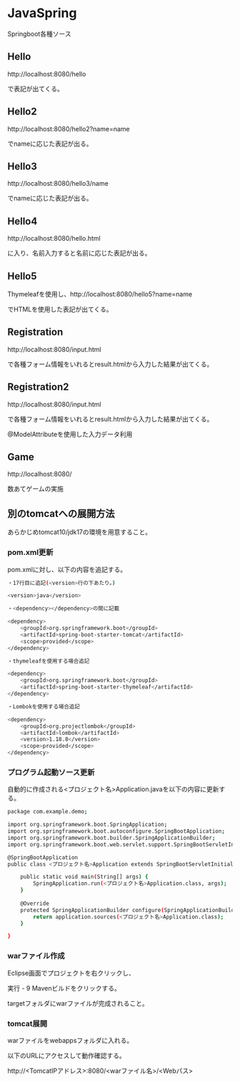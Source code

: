 # JavaSpring

Springboot各種ソース

## Hello

http://localhost:8080/hello

で表記が出てくる。

## Hello2

http://localhost:8080/hello2?name=name

でnameに応じた表記が出る。

## Hello3

http://localhost:8080/hello3/name

でnameに応じた表記が出る。

## Hello4

http://localhost:8080/hello.html

に入り、名前入力すると名前に応じた表記が出る。

## Hello5

Thymeleafを使用し、http://localhost:8080/hello5?name=name

でHTMLを使用した表記が出てくる。

## Registration

http://localhost:8080/input.html

で各種フォーム情報をいれるとresult.htmlから入力した結果が出てくる。

## Registration2

http://localhost:8080/input.html

で各種フォーム情報をいれるとresult.htmlから入力した結果が出てくる。

@ModelAttributeを使用した入力データ利用

## Game

http://localhost:8080/

数あてゲームの実施

## 別のtomcatへの展開方法

あらかじめtomcat10/jdk17の環境を用意すること。

### pom.xml更新

pom.xmlに対し、以下の内容を追記する。

```bash
・17行目に追記(<version>行の下あたり。)

<version>java</version>

・<dependency></dependency>の間に記載

<dependency>
    <groupId>org.springframework.boot</groupId>
    <artifactId>spring-boot-starter-tomcat</artifactId>
    <scope>provided</scope>
</dependency>

・thymeleafを使用する場合追記

<dependency>
    <groupId>org.springframework.boot</groupId>
    <artifactId>spring-boot-starter-thymeleaf</artifactId>
</dependency>

・Lombokを使用する場合追記

<dependency>
    <groupId>org.projectlombok</groupId>
    <artifactId>lombok</artifactId>
    <version>1.18.8</version>
    <scope>provided</scope>
</dependency>

```

### プログラム起動ソース更新

自動的に作成される<プロジェクト名>Application.javaを以下の内容に更新する。

```bash
package com.example.demo;

import org.springframework.boot.SpringApplication;
import org.springframework.boot.autoconfigure.SpringBootApplication;
import org.springframework.boot.builder.SpringApplicationBuilder;
import org.springframework.boot.web.servlet.support.SpringBootServletInitializer;

@SpringBootApplication
public class <プロジェクト名>Application extends SpringBootServletInitializer {

	public static void main(String[] args) {
		SpringApplication.run(<プロジェクト名>Application.class, args);
	}
	
	@Override
    protected SpringApplicationBuilder configure(SpringApplicationBuilder application) {
        return application.sources(<プロジェクト名>Application.class);
    }

}

```

### warファイル作成

Eclipse画面でプロジェクトを右クリックし、

実行 - 9 Mavenビルドをクリックする。

targetフォルダにwarファイルが完成されること。

### tomcat展開

warファイルをwebappsフォルダに入れる。

以下のURLにアクセスして動作確認する。

http://<TomcatIPアドレス>:8080/<warファイル名>/<Webパス>

